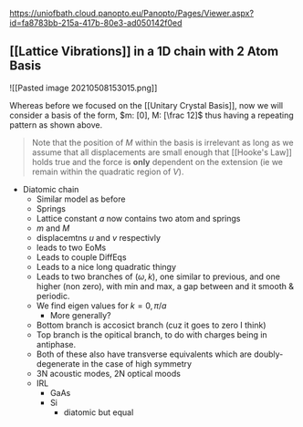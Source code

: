 https://uniofbath.cloud.panopto.eu/Panopto/Pages/Viewer.aspx?id=fa8783bb-215a-417b-80e3-ad050142f0ed

## [[Lattice Vibrations]] in a 1D chain with 2 Atom Basis

![[Pasted image 20210508153015.png]]

Whereas before we focused on the [[Unitary Crystal Basis]], now we will consider a basis of the form, $m: [0], M: [\frac 12]$ thus having a repeating pattern as shown above. 

> Note that the position of $M$ within the basis is irrelevant as long as we assume that all displacements are small enough that [[Hooke's Law]] holds true and the force is **only** dependent on the extension (ie we remain within the quadratic region of $V$).





- Diatomic chain
	- Similar model as before
	- Springs
	- Lattice constant $a$ now contains two atom and springs
	- $m$ and $M$
	- displacemtns $u$ and $v$ respectivly
	- leads to two EoMs
	- Leads to couple DiffEqs
	- Leads to a nice long quadratic thingy
	- Leads to two branches of $(\omega, k)$, one similar to previous, and one higher (non zero), with min and max, a gap between and it smooth & periodic.
	- We find eigen values for $k = 0, \pi/a$
		- More generally?
	- Bottom branch is accosict branch (cuz it goes to zero I think)
	- Top branch is the opitical branch, to do with charges being in antiphase.
	- Both of these also have transverse equivalents which are doubly-degenerate in the case of high symmetry
	- 3N acoustic modes, 2N optical moods
	- IRL
		- GaAs
		- Si
			- diatomic but equal 
